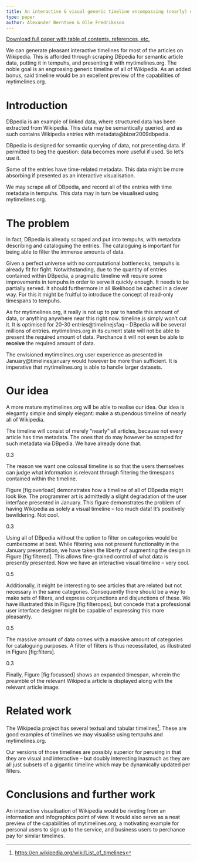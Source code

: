 ```yaml
---
title: An interactive & visual generic timeline encompassing (nearly) every Wikipedia article
type: paper
author: Alexander Berntsen & Olle Fredriksson
---
```

[Download full paper with table of contents, references, etc.](/papers/2015-04-11-visual-wikipedia-timeline.pdf)

We can generate pleasant interactive timelines for most of the articles
on Wikipedia. This is afforded through scraping DBpedia for semantic
article data, putting it in tempuhs, and presenting it with
mytimelines.org. The noble goal is an engrossing generic timeline of all
of Wikipedia. As an added bonus, said timeline would be an excellent
preview of the capabilities of mytimelines.org.

Introduction
============

DBpedia is an example of linked data, where structured data has been
extracted from Wikipedia. This data may be semantically queried, and as
such contains Wikipedia entries with metadata@bizer2009dbpedia.

DBpedia is designed for semantic querying of data, not presenting data.
If permitted to beg the question: data becomes more useful if used. So
let’s use it.

Some of the entries have time-related metadata. This data might be more
absorbing if presented as an interactive visualisation.

We may scrape all of DBpedia, and record all of the entries with time
metadata in tempuhs. This data may in turn be visualised using
mytimelines.org.

The problem
===========

In fact, DBpedia is already scraped and put into tempuhs, with metadata
describing and cataloguing the entries. The cataloguing is important for
being able to filter the immense amounts of data.

Given a perfect universe with no computational bottlenecks, tempuhs is
already fit for fight. Notwithstanding, due to the quantity of entries
contained within DBpedia, a pragmatic timeline will require some
improvements in tempuhs in order to serve it quickly enough. It needs to
be partially served. It should furthermore in all likelihood be cached
in a clever way. For this it might be fruitful to introduce the concept
of read-only timespans to tempuhs.

As for mytimelines.org, it really is not up to par to handle this amount
of data, or anything anywhere near this right now. timeline.js simply
won’t cut it. It is optimised for 20-30 entries@timelinejsfaq – DBpedia
will be several millions of entries. mytimelines.org in its current
state will not be able to present the required amount of data. Perchance
it will not even be able to **receive** the required amount of data.

The envisioned mytimelines.org user experience as presented in
January@timelinesjanuary would however be more than sufficient. It is
imperative that mytimelines.org is able to handle larger datasets.

Our idea
========

A more mature mytimelines.org will be able to realise our idea. Our idea
is elegantly simple and simply elegant: make a stupendous timeline of
nearly all of Wikipedia.

The timeline will consist of merely “nearly” all articles, because not
every article has time metadata. The ones that do may however be scraped
for such metadata via DBpedia. We have already done that.

<span>0.3</span>

The reason we want one colossal timeline is so that the users themselves
can judge what information is relevant through filtering the timespans
contained within the timeline.

Figure [fig:overload] demonstrates how a timeline of all of DBpedia
might look like. The programmer art is admittedly a slight degradation
of the user interface presented in January. This figure demonstrates the
problem of having Wikipedia as solely a visual timeline – too much data!
It’s positively bewildering. Not cool.

<span>0.3</span>

Using all of DBpedia without the option to filter on categories would be
cumbersome at best. While filtering was not present functionality in the
January presentation, we have taken the liberty of augmenting the design
in Figure [fig:filtered]. This allows fine-grained control of what data
is presently presented. Now we have an interactive visual timeline –
very cool.

<span>0.5</span>

Additionally, it might be interesting to see articles that are related
but not necessary in the same categories. Consequently there should be a
way to make sets of filters, and express conjunctions and disjunctions
of these. We have illustrated this in Figure [fig:filteropss], but
concede that a professional user interface designer might be capable of
expressing this more pleasantly.

<span>0.5</span>

The massive amount of data comes with a massive amount of categories for
cataloguing purposes. A filter of filters is thus necessitated, as
illustrated in Figure [fig:filters].

<span>0.3</span>

Finally, Figure [fig:focussed] shows an expanded timespan, wherein the
preamble of the relevant Wikipedia article is displayed along with the
relevant article image.

Related work
============

The Wikipedia project has several textual and tabular timelines[^1].
These are good examples of timelines we may visualise using tempuhs and
mytimelines.org.

Our versions of those timelines are possibly superior for perusing in
that they are visual and interactive – but doubly interesting inasmuch
as they are all just subsets of a gigantic timeline which may be
dynamically updated per filters.

Conclusions and further work
============================

An interactive visualisation of Wikipedia would be riveting from an
information and infographics point of view. It would also serve as a
neat preview of the capabilities of mytimelines.org; a motivating
example for personal users to sign up to the service, and business users
to perchance pay for similar timelines.

[^1]: <https://en.wikipedia.org/wiki/List_of_timelines>
